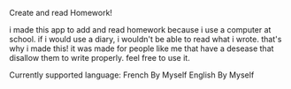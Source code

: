 Create and read Homework!

i made this app to add and read homework because i use a computer at school.
if i would use a diary, i wouldn't be able to read what i wrote. that's why i made this!
it was made for people like me that have a desease that disallow them to write properly.
feel free to use it.

Currently supported language: 
French By Myself
English By Myself